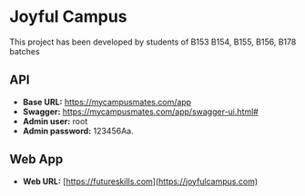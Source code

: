 # Joyful Campus

This project has been developed by students of B153 B154, B155, B156, B178 batches 

## API
* **Base URL:** https://mycampusmates.com/app
* **Swagger:** https://mycampusmates.com/app/swagger-ui.html#
* **Admin user:** root
* **Admin password:** 123456Aa.


## Web App
* **Web URL:** [https://futureskills.com](https://joyfulcampus.com)
